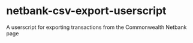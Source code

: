 # netbank-csv-export-userscript
A userscript for exporting transactions from the Commonwealth Netbank page
